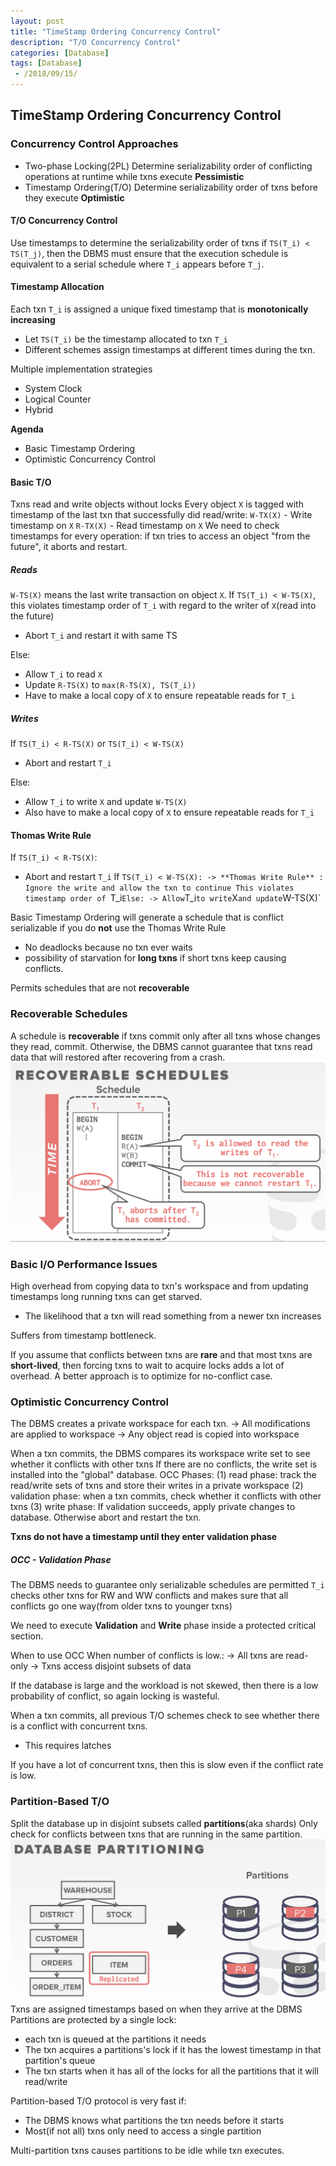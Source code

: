 ```yaml
---
layout: post
title: "TimeStamp Ordering Concurrency Control"
description: "T/O Concurrency Control"
categories: [Database]
tags: [Database]
 - /2018/09/15/
---
```

## TimeStamp Ordering Concurrency Control
### Concurrency Control Approaches
- Two-phase Locking(2PL)
Determine serializability order of conflicting operations at runtime while txns execute **Pessimistic**
- Timestamp Ordering(T/O)
Determine serializability order of txns before they execute **Optimistic**
#### T/O Concurrency Control
Use timestamps to determine the serializability order of txns
if `TS(T_i) < TS(T_j)`, then the DBMS must ensure that the execution schedule is equivalent to a serial schedule where `T_i` appears before `T_j`. 
#### Timestamp Allocation
Each txn `T_i` is assigned a unique fixed timestamp that is **monotonically increasing**
- Let `TS(T_i)` be the timestamp allocated to txn `T_i`
- Different schemes assign timestamps at different times during the txn. 

Multiple implementation strategies
- System Clock
- Logical Counter
- Hybrid

**Agenda**
- Basic Timestamp Ordering
- Optimistic Concurrency Control

#### Basic T/O
Txns read and write objects without locks
Every object `X` is tagged with timestamp of the last txn that successfully did read/write:
`W-TX(X)` - Write timestamp on `X`
`R-TX(X)` - Read timestamp on `X`
We need to check timestamps for every operation:
if txn tries to access an object "from the future", it aborts and restart. 

##### Reads
`W-TS(X)` means the last write transaction on object `X`. 
If `TS(T_i) < W-TS(X)`, this violates timestamp order of `T_i` with regard to the writer of `X`(read into the future)
- Abort `T_i` and restart it with same TS

Else:
- Allow `T_i` to read `X`
- Update `R-TS(X)` to `max(R-TS(X), TS(T_i))`
- Have to make a local copy of `X` to ensure repeatable reads for `T_i`

##### Writes
If `TS(T_i) < R-TS(X)` or `TS(T_i) < W-TS(X)` 
- Abort and restart `T_i`

Else:
- Allow `T_i` to write `X` and update `W-TS(X)`
- Also have to make a local copy of `X` to ensure repeatable reads for `T_i`

#### Thomas Write Rule
If `TS(T_i) < R-TS(X)`:
- Abort and restart `T_i`
If `TS(T_i) < W-TS(X):
-> **Thomas Write Rule** : Ignore the write and allow the txn to continue
This violates timestamp order of `T_i`
Else:
-> Allow `T_i` to write `X` and update `W-TS(X)`

Basic Timestamp Ordering will generate a schedule that is conflict serializable if you do **not** use the Thomas Write Rule
- No deadlocks because no txn ever waits
- possibility of starvation for **long txns** if short txns keep causing conflicts. 

Permits schedules that are not **recoverable**

### Recoverable Schedules
A schedule is **recoverable** if txns commit only after all txns whose changes they read, commit. 
Otherwise, the DBMS cannot guarantee that txns read data that will restored after recovering from a crash. 
![Alt text](/assets/images/1537048174787.png)
### Basic I/O Performance Issues
High overhead from copying data to txn's workspace and from updating timestamps
long running txns can get starved.
- The likelihood that a txn will read something from a newer txn increases

Suffers from timestamp bottleneck. 

If you assume that conflicts between txns are **rare** and that most txns are **short-lived**, then forcing txns to wait to acquire locks adds a lot of overhead. A better approach is to optimize for no-conflict case. 
### Optimistic Concurrency Control
The DBMS creates a private workspace for each txn. 
-> All modifications are applied to workspace
-> Any object read is copied into workspace

When a txn commits, the DBMS compares its workspace write set to see whether it conflicts with other txns
If there are no conflicts, the write set is installed into the "global" database. 
OCC Phases:
(1) read phase:
track the read/write sets of txns and store their writes in a private workspace
(2) validation phase:
when a txn commits, check whether it conflicts with other txns
(3) write phase:
If validation succeeds, apply private changes to database. Otherwise abort and restart the txn. 

**Txns do not have a timestamp until they enter validation phase**
##### OCC - Validation Phase
The DBMS needs to guarantee only serializable schedules are permitted
`T_i` checks other txns for RW and WW conflicts and makes sure that all conflicts go one way(from older txns to younger txns)

We need to execute **Validation** and **Write** phase inside a protected critical section. 

When to use OCC
When number of conflicts is low.:
-> All txns are read-only
-> Txns access disjoint subsets of data

If the database is large and the workload is not skewed, then there is a low probability of conflict, so again locking is wasteful. 

When a txn commits, all previous T/O schemes check to see whether there is a conflict with concurrent txns. 
- This requires latches

If you have a lot of concurrent txns, then this is slow even if the conflict rate is low. 
### Partition-Based T/O
Split the database up in disjoint subsets called **partitions**(aka shards)
Only check for conflicts between txns that are running in the same partition. 
![Alt text](/assets/images/1537050396631.png)
Txns are assigned timestamps based on when they arrive at the DBMS
Partitions are protected by a single lock:
- each txn is queued at the partitions it needs
- The txn acquires a partitions's lock if it has the lowest timestamp in that partition's queue
- The txn starts when it has all of the locks for all the partitions that it will read/write

Partition-based T/O protocol is very fast if: 
- The DBMS knows what partitions the txn needs before it starts
- Most(if not all) txns only need to access a single partition

Multi-partition txns causes partitions to be idle while txn executes. 

